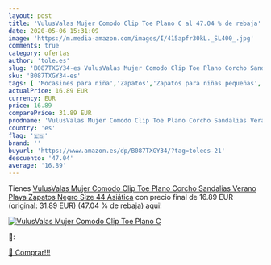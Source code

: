 ```yaml
---
layout: post
title: 'VulusValas Mujer Comodo Clip Toe Plano C al 47.04 % de rebaja'
date: 2020-05-06 15:31:09
image: 'https://m.media-amazon.com/images/I/415apfr30kL._SL400_.jpg'
comments: true
category: ofertas
author: 'tole.es'
slug: 'B087TXGY34-es VulusValas Mujer Comodo Clip Toe Plano Corcho Sandalias...'
sku: 'B087TXGY34-es'
tags: [ 'Mocasines para niña','Zapatos','Zapatos para niñas pequeñas','Zapatos y complementos','zapatos', ]
actualPrice: 16.89 EUR
currency: EUR
price: 16.89
comparePrice: 31.89 EUR
prodname: 'VulusValas Mujer Comodo Clip Toe Plano Corcho Sandalias Verano Playa Zapatos Negro Size 44 Asiática'
country: 'es'
flag: '🇪🇸'
brand: ''
buyurl: 'https://www.amazon.es/dp/B087TXGY34/?tag=tolees-21'
descuento: '47.04'
average: '16.89'
---
```


Tienes [VulusValas Mujer Comodo Clip Toe Plano Corcho Sandalias Verano Playa Zapatos Negro Size 44 Asiática](https://www.amazon.es/dp/B087TXGY34/?tag=tolees-21) con precio final de  16.89 EUR (original: 31.89 EUR) (47.04 %  de rebaja) aqui!

[![VulusValas Mujer Comodo Clip Toe Plano C](https://m.media-amazon.com/images/I/415apfr30kL._SL400_.jpg)](https://www.amazon.es/dp/B087TXGY34/?tag=tolees-21)

🔎:


[🛒 Comprar!!!](https://www.amazon.es/dp/B087TXGY34/?tag=tolees-21)
